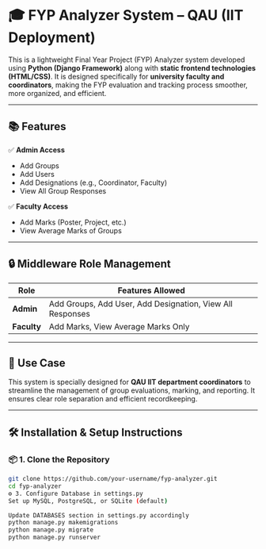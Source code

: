 # 🎓 FYP Analyzer System – QAU (IIT Deployment)

This is a lightweight Final Year Project (FYP) Analyzer system developed using **Python (Django Framework)** along with **static frontend technologies (HTML/CSS)**. It is designed specifically for **university faculty and coordinators**, making the FYP evaluation and tracking process smoother, more organized, and efficient.

---

## 📚 Features

✅ **Admin Access**  
- Add Groups  
- Add Users  
- Add Designations (e.g., Coordinator, Faculty)  
- View All Group Responses  

✅ **Faculty Access**  
- Add Marks (Poster, Project, etc.)  
- View Average Marks of Groups  

---

## 🔒 Middleware Role Management

| Role       | Features Allowed |
|------------|------------------|
| **Admin**  | Add Groups, Add User, Add Designation, View All Responses |
| **Faculty**| Add Marks, View Average Marks Only |

---

## 🎯 Use Case
This system is specially designed for **QAU IIT department coordinators** to streamline the management of group evaluations, marking, and reporting. It ensures clear role separation and efficient recordkeeping.

---

## 🛠️ Installation & Setup Instructions

### 📦 1. Clone the Repository
```bash
git clone https://github.com/your-username/fyp-analyzer.git
cd fyp-analyzer
⚙️ 3. Configure Database in settings.py
Set up MySQL, PostgreSQL, or SQLite (default)

Update DATABASES section in settings.py accordingly
python manage.py makemigrations
python manage.py migrate
python manage.py runserver
